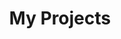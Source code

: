 ---
widget: portfolio
headless: true  # This file represents a page section.
weight: 30
# ... Put Your Section Options Here (title etc.) ...
title: My Projects
subtitle: ''

content:
  # Choose which content to display in the widget
  filters:
    # Folders to display content from
    folders:
      - project
    # Uncomment below to only show content with specific tags:
#    tags:
#      - Machine Learning
    # Uncomment below to exclude content with specific tags:
#    exclude_tags:
#      - preface    
    # Uncomment below to show specific Hugo Page kinds
    kinds:
      - page
#      - section

  # Field to sort by, such as Date or Title
  sort_by: 'Date'
  sort_ascending: false

  # Filter toolbar (optional).
  # Add or remove as many filters (`filter_button` instances) as you like.
  # To show all items, set `tag` to "*".
  # To filter by a specific tag, set `tag` to an existing tag name.
  # To remove toolbar, delete/comment all instances of `filter_button` below.
  filter_button:
    - name: All
      tag: '*'
    - name: Deep Learning
      tag: Deep Learning
    - name: Other
      tag: Demo

  # Default filter toolbar button (e.g. 0 corresponds to the first `filter_button` instance above)
  filter_default: 0

design:
  # Choose how many columns the section has. Valid values: '1' or '2'.
  columns: '1'
  # Choose a listing view
  view: masonry
  # For Showcase view, flip alternate rows?
  flip_alt_rows: false
---